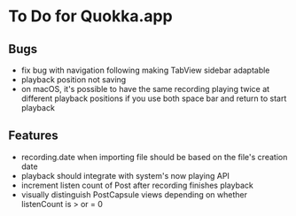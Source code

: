 #  To Do for Quokka.app

## Bugs

* fix bug with navigation following making TabView sidebar adaptable
* playback position not saving
* on macOS, it's possible to have the same recording playing twice at different playback positions if you use both space bar and return to start playback

## Features

* recording.date when importing file should be based on the file's creation date
* playback should integrate with system's now playing API
* increment listen count of Post after recording finishes playback
* visually distinguish PostCapsule views depending on whether listenCount is > or = 0
